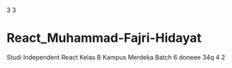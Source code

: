 3
3
# React_Muhammad-Fajri-Hidayat
Studi Independent React Kelas B Kampus Merdeka Batch 6
doneee
34q
4
2
